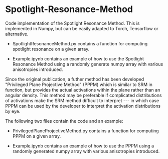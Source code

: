 # Spotlight-Resonance-Method
Code implementation of the Spotlight Resonance Method. This is implemented in Numpy, but can be easily adapted to Torch, Tensorflow or alternative.

- SpotlightResonanceMethod.py contains a function for computing spotlight resonance on a given array.

- Example.ipynb contains an example of how to use the Spotlight Resonance Method using a randomly generate numpy array with various anisotropies introduced.


Since the original publication, a futher method has been developed "Privileged Plane Projective Method" (PPPM) which is similar to SRM in function, but provides the actual activations within the plane rather than an angular density. This method may be preferable if complicated distributions of activations make the SRM method difficult to interpret --- in which case PPPM can be used by the developer to interpret the activation distributions by eye.

The following two files contain the code and an example:

- PrivilegedPlaneProjectiveMethod.py contains a function for computing PPPM on a given array.

- Example.ipynb contains an example of how to use the PPPM using a randomly generated numpy array with various anisotropies introduced.
